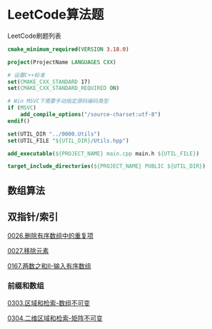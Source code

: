# LeetCode算法题

LeetCode刷题列表

```cmake
cmake_minimum_required(VERSION 3.18.0)

project(ProjectName LANGUAGES CXX)

# 设置C++标准
set(CMAKE_CXX_STANDARD 17)
set(CMAKE_CXX_STANDARD_REQUIRED ON)

# Win MSVC下需要手动指定源码编码类型
if (MSVC)
    add_compile_options("/source-charset:utf-8")
endif()

set(UTIL_DIR "../0000.Utils")
set(UTIL_FILE "${UTIL_DIR}/Utils.hpp")

add_executable(${PROJECT_NAME} main.cpp main.h ${UTIL_FILE})

target_include_directories(${PROJECT_NAME} PUBLIC ${UTIL_DIR})

```

## 数组算法

## 双指针/索引

[0026.删除有序数组中的重复项](./0026.删除有序数组中的重复项)

[0027.移除元素](./0027.移除元素)

[0167.两数之和II-输入有序数组](./0167.两数之和II-输入有序数组)

### 前缀和数组

[0303.区域和检索-数组不可变](./0303.区域和检索-数组不可变)

[0304.二维区域和检索-矩阵不可变](./0304.二维区域和检索-矩阵不可变)
